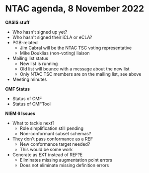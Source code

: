 # NTAC agenda, 8 November 2022

**OASIS stuff**

- Who hasn't signed up yet?
- Who hasn't signed their iCLA or eCLA?
- PGB-related
  - Jim Cabral will be the NTAC TSC voting representative
  - Mike Douklias (non-voting) liaison
- Mailing list status
  - New list is running
  - Old list will bounce with a message about the new list
  - Only NTAC TSC members are on the mailing list, see above
- Meeting minutes

**CMF Status**

- Status of CMF
- Status of CMFTool

**NIEM 6 Issues**

- What to tackle next?
  - Role simplification still pending
  - Non-conformant subset schemas?
- They don't pass conformance as a REF
  - New conformance target needed?
  - This would be some work
- Generate as EXT instead of REF?E
  - Eliminates missing augmentation point errors
  - Does not eliminate missing definition errors